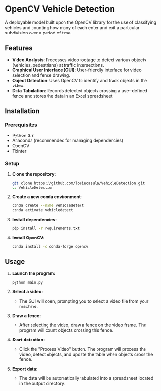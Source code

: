 # OpenCV Vehicle Detection
A deployable model built upon the OpenCV library for the use of classifying vehicles and counting how many of each enter and exit a particular subdivision over a period of time.

## Features

- **Video Analysis**: Processes video footage to detect various objects (vehicles, pedestrians) at traffic intersections.
- **Graphical User Interface (GUI)**: User-friendly interface for video selection and fence drawing.
- **Object Detection**: Uses OpenCV to identify and track objects in the video.
- **Data Tabulation**: Records detected objects crossing a user-defined fence and stores the data in an Excel spreadsheet.

## Installation

### Prerequisites

- Python 3.8
- Anaconda (recommended for managing dependencies)
- OpenCV
- Tkinter

### Setup

1. **Clone the repository:**
   ```bash
   git clone https://github.com/louiecasula/VehicleDetection.git
   cd VehicleDetection
   ```

2. **Create a new conda environment:**
   ```bash
   conda create --name vehicledetect
   conda activate vehicledetect
   ```

3. **Install dependencies:**
   ```bash
   pip install -r requirements.txt
   ```

4. **Install OpenCV:**
   ```bash
   conda install -c conda-forge opencv
   ```

## Usage

1. **Launch the program:**
   ```bash
   python main.py
   ```

2. **Select a video:**
   - The GUI will open, prompting you to select a video file from your machine.

3. **Draw a fence:**
   - After selecting the video, draw a fence on the video frame. The program will count objects crossing this fence.

4. **Start detection:**
   - Click the "Process Video" button. The program will process the video, detect objects, and update the table when objects cross the fence.

5. **Export data:**
   - The data will be automatically tabulated into a spreadsheet located in the output directory.
